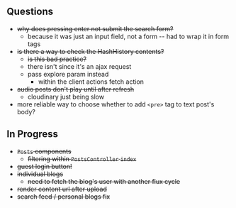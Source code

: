 ## Questions

- ~~why does pressing enter not submit the search form?~~
  - because it was just an input field, not a form -- had to wrap it in form tags
- ~~is there a way to check the HashHistory contents?~~
  - ~~is this bad practice?~~
  - there isn't since it's an ajax request
  - pass explore param instead
    - within the client actions fetch action
- ~~audio posts don't play until after refresh~~
  - cloudinary just being slow
- more reliable way to choose whether to add `<pre>` tag to text post's body?

## In Progress

- ~~`Posts` components~~
  - ~~filtering within `PostsController` `index`~~
- ~~guest login button!~~
- ~~individual blogs~~
  - ~~need to fetch the blog's user with another flux cycle~~
- ~~render content url after upload~~
- ~~search feed / personal blogs fix~~

